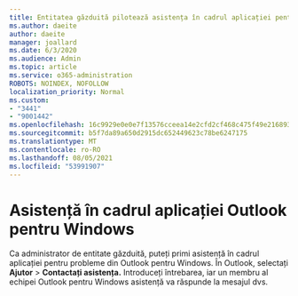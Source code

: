 ```yaml
---
title: Entitatea găzduită pilotează asistența în cadrul aplicației pentru Outlook
ms.author: daeite
author: daeite
manager: joallard
ms.date: 6/3/2020
ms.audience: Admin
ms.topic: article
ms.service: o365-administration
ROBOTS: NOINDEX, NOFOLLOW
localization_priority: Normal
ms.custom:
- "3441"
- "9001442"
ms.openlocfilehash: 16c9929e0e0e7f13576cceea14e2cfd2cf468c475f49e216893667ca0fa1a00e
ms.sourcegitcommit: b5f7da89a650d2915dc652449623c78be6247175
ms.translationtype: MT
ms.contentlocale: ro-RO
ms.lasthandoff: 08/05/2021
ms.locfileid: "53991907"
---
```

# <a name="in-app-support-in-outlook-for-windows"></a>Asistență în cadrul aplicației Outlook pentru Windows

Ca administrator de entitate găzduită, puteți primi asistență în cadrul aplicației pentru probleme din Outlook pentru Windows. În Outlook, selectați **Ajutor**  >  **Contactați asistența.** Introduceți întrebarea, iar un membru al echipei Outlook pentru Windows asistență va răspunde la mesajul dvs.